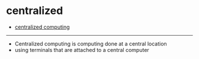 # centralized

- [centralized computing](https://en.wikipedia.org/wiki/Centralized_computing)

---

- Centralized computing is computing done at a central location
- using terminals that are attached to a central computer
